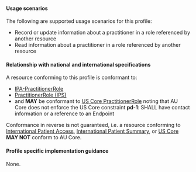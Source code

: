#### Usage scenarios

The following are supported usage scenarios for this profile:

- Record or update information about a practitioner in a role referenced by another resource
- Read information about a practitioner in a role referenced by another resource


#### Relationship with national and international specifications

A resource conforming to this profile is conformant to:
- [IPA-PractitionerRole](https://build.fhir.org/ig/HL7/fhir-ipa/StructureDefinition-ipa-practitionerrole.html)
- [PractitionerRole (IPS)](http://build.fhir.org/ig/HL7/fhir-ips/StructureDefinition/PractitionerRole-uv-ips)
- and **MAY** be conformant to [US Core PractitionerRole](http://hl7.org/fhir/us/core/StructureDefinition/us-core-practitionerrole) noting that AU Core does not enforce the US Core constraint **pd-1**: SHALL have contact information or a reference to an Endpoint

Conformance in reverse is not guaranteed, i.e. a resource conforming to [International Patient Access](https://build.fhir.org/ig/HL7/fhir-ipa), [International Patient Summary](http://build.fhir.org/ig/HL7/fhir-ips), or [US Core](http://hl7.org/fhir/us/core) **MAY NOT** conform to AU Core.


#### Profile specific implementation guidance
None.